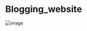 # Blogging_website
![image](https://user-images.githubusercontent.com/90983067/210122108-ed6951bb-55c7-44d9-98d0-d049e07d7279.png)
